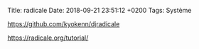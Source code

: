 Title:  radicale
Date:   2018-09-21 23:51:12 +0200
Tags: Système


<https://github.com/kyokenn/djradicale>

<https://radicale.org/tutorial/>
